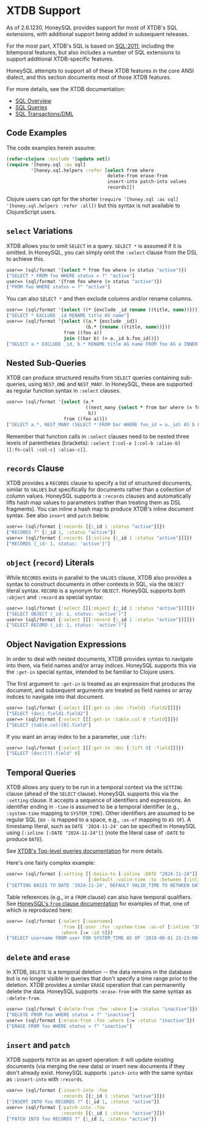 # XTDB Support

As of 2.6.1230, HoneySQL provides support for most of XTDB's SQL
extensions, with additional support being added in subsequent releases.

For the most part, XTDB's SQL is based on
[SQL:2011](https://en.wikipedia.org/wiki/SQL:2011), including the
bitemporal features, but also includes a number of SQL extensions
to support additional XTDB-specific features.

HoneySQL attempts to support all of these XTDB features in the core
ANSI dialect, and this section documents most of those XTDB features.

For more details, see the XTDB documentation:
* [SQL Overview](https://docs.xtdb.com/quickstart/sql-overview.html)
* [SQL Queries](https://docs.xtdb.com/reference/main/sql/queries.html)
* [SQL Transactions/DML](https://docs.xtdb.com/reference/main/sql/txs.html)

## Code Examples

The code examples herein assume:
```clojure
(refer-clojure :exclude '[update set])
(require '[honey.sql :as sql]
         '[honey.sql.helpers :refer [select from where
                                     delete-from erase-from
                                     insert-into patch-into values
                                     records]])
```

Clojure users can opt for the shorter `(require '[honey.sql :as sql] '[honey.sql.helpers :refer :all])` but this syntax is not available to ClojureScript users.

## `select` Variations

XTDB allows you to omit `SELECT` in a query. `SELECT *` is assumed if
it is omitted. In HoneySQL, you can simply omit the `:select` clause
from the DSL to achieve this.

```clojure
user=> (sql/format '{select * from foo where (= status "active")})
["SELECT * FROM foo WHERE status = ?" "active"]
user=> (sql/format '{from foo where (= status "active")})
["FROM foo WHERE status = ?" "active"]
```

You can also `SELECT *` and then exclude columns and/or rename columns.

```clojure
user=> (sql/format '{select ((* {exclude _id rename ((title, name))}))})
["SELECT * EXCLUDE _id RENAME title AS name"]
user=> (sql/format '{select ((a.* {exclude _id})
                             (b.* {rename ((title, name))}))
                     from ((foo a))
                     join ((bar b) (= a._id b.foo_id))})
["SELECT a.* EXCLUDE _id, b.* RENAME title AS name FROM foo AS a INNER JOIN bar AS b ON a._id = b.foo_id"]
```

## Nested Sub-Queries

XTDB can produce structured results from `SELECT` queries containing
sub-queries, using `NEST_ONE` and `NEST_MANY`. In HoneySQL, these are
supported as regular function syntax in `:select` clauses.

```clojure
user=> (sql/format '{select (a.*
                             ((nest_many {select * from bar where (= foo_id a._id)})
                              b))
                     from ((foo a))})
["SELECT a.*, NEST_MANY (SELECT * FROM bar WHERE foo_id = a._id) AS b FROM foo AS a"]
```

Remember that function calls in `:select` clauses need to be nested three
levels of parentheses (brackets):
`:select [:col-a [:col-b :alias-b] [[:fn-call :col-c] :alias-c]]`.

## `records` Clause

XTDB provides a `RECORDS` clause to specify a list of structured documents,
similar to `VALUES` but specifically for documents rather than a collection
of column values. HoneySQL supports a `:records` clauses and automatically
lifts hash map values to parameters (rather than treating them as DSL fragments).
You can inline a hash map to produce XTDB's inline document syntax.
See also `insert` and `patch` below.

```clojure
user=> (sql/format {:records [{:_id 1 :status "active"}]})
["RECORDS ?" {:_id 1, :status "active"}]
user=> (sql/format {:records [[:inline {:_id 1 :status "active"}]]})
["RECORDS {_id: 1, status: 'active'}"]
```

## `object` (`record`) Literals

While `RECORDS` exists in parallel to the `VALUES` clause, XTDB also provides
a syntax to construct documents in other contexts in SQL, via the `OBJECT`
literal syntax. `RECORD` is a synonym for `OBJECT`. HoneySQL supports both
`:object` and `:record` as special syntax:

```clojure
user=> (sql/format {:select [[[:object {:_id 1 :status "active"}]]]})
["SELECT OBJECT (_id: 1, status: 'active')"]
user=> (sql/format {:select [[[:record {:_id 1 :status "active"}]]]})
["SELECT RECORD (_id: 1, status: 'active')"]
```

## Object Navigation Expressions

In order to deal with nested documents, XTDB provides syntax to navigate
into them, via field names and/or array indices. HoneySQL supports this
via the `:get-in` special syntax, intended to be familiar to Clojure users.

The first argument to `:get-in` is treated as an expression that produces
the document, and subsequent arguments are treated as field names or array
indices to navigate into that document.

```clojure
user=> (sql/format {:select [[[:get-in :doc :field1 :field2]]]})
["SELECT (doc).field1.field2"]
user=> (sql/format {:select [[[:get-in :table.col 0 :field]]]})
["SELECT (table.col)[0].field"]
```

If you want an array index to be a parameter, use `:lift`:

```clojure
user=> (sql/format {:select [[[:get-in :doc [:lift 0] :field]]]})
["SELECT (doc)[?].field" 0]
```

## Temporal Queries

XTDB allows any query to be run in a temporal context via the `SETTING`
clause (ahead of the `SELECT` clause). HoneySQL supports this via the
`:setting` clause. It accepts a sequence of identifiers and expressions.
An identifier ending in `-time` is assumed to be a temporal identifier
(e.g., `:system-time` mapping to `SYSTEM_TIME`). Other identifiers are assumed to
be regular SQL (so `-` is mapped to a space, e.g., `:as-of` mapping to `AS OF`).
A timestamp literal, such as `DATE '2024-11-24'` can be specified in HoneySQL
using `[:inline [:DATE "2024-11-24"]]` (note the literal case of `:DATE`
to produce `DATE`).

See [XTDB's Top-level queries documentation](https://docs.xtdb.com/reference/main/sql/queries.html#_top_level_queries) for more details.

Here's one fairly complex example:

```clojure
user=> (sql/format {:setting [[:basis-to [:inline :DATE "2024-11-24"]]
                              [:default :valid-time :to :between [:inline :DATE "2022"] :and [:inline :DATE "2023"]]]})
["SETTING BASIS TO DATE '2024-11-24', DEFAULT VALID_TIME TO BETWEEN DATE '2022' AND DATE '2023'"]
```

Table references (e.g., in a `FROM` clause) can also have temporal qualifiers.
See [HoneySQL's `from` clause documentation](clause-reference.md#from) for
examples of that, one of which is reproduced here:

```clojure
user=> (sql/format {:select [:username]
                    :from [[:user :for :system-time :as-of [:inline "2019-08-01 15:23:00"]]]
                    :where [:= :id 9]})
["SELECT username FROM user FOR SYSTEM_TIME AS OF '2019-08-01 15:23:00' WHERE id = ?" 9]
```

## `delete` and `erase`

In XTDB, `DELETE` is a temporal deletion -- the data remains in the database
but is no longer visible in queries that don't specify a time range prior to
the deletion. XTDB provides a similar `ERASE` operation that can permanently
delete the data. HoneySQL supports `:erase-from` with the same syntax as
`:delete-from`.

```clojure
user=> (sql/format {:delete-from :foo :where [:= :status "inactive"]})
["DELETE FROM foo WHERE status = ?" "inactive"]
user=> (sql/format {:erase-from :foo :where [:= :status "inactive"]})
["ERASE FROM foo WHERE status = ?" "inactive"]
```

## `insert` and `patch`

XTDB supports `PATCH` as an upsert operation: it will update existing
documents (via merging the new data) or insert new documents if they
don't already exist. HoneySQL supports `:patch-into` with the same syntax
as `:insert-into` with `:records`.

```clojure
user=> (sql/format {:insert-into :foo
                    :records [{:_id 1 :status "active"}]})
["INSERT INTO foo RECORDS ?" {:_id 1, :status "active"}]
user=> (sql/format {:patch-into :foo
                    :records [{:_id 1 :status "active"}]})
["PATCH INTO foo RECORDS ?" {:_id 1, :status "active"}]
```
